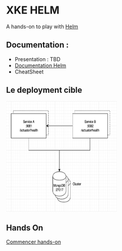 # XKE HELM
A hands-on to play with [Helm](https://helm.sh)


## Documentation :
* Presentation : TBD 
* [Documentation Helm](https://helm.sh/docs/)
* CheatSheet

## Le deployment cible

<p>
<img src="img/target-architecture.png" height="300" width="300">
</p>

## Hands On

[Commencer hands-on](ex0-getting-started.md)

